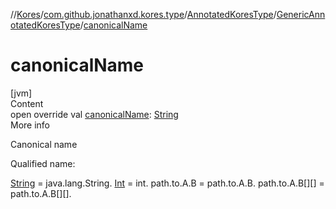 //[Kores](../../../index.md)/[com.github.jonathanxd.kores.type](../../index.md)/[AnnotatedKoresType](../index.md)/[GenericAnnotatedKoresType](index.md)/[canonicalName](canonical-name.md)



# canonicalName  
[jvm]  
Content  
open override val [canonicalName](canonical-name.md): [String](https://kotlinlang.org/api/latest/jvm/stdlib/kotlin/-string/index.html)  
More info  


Canonical name



Qualified name:



[String](https://kotlinlang.org/api/latest/jvm/stdlib/kotlin/-string/index.html) = java.lang.String. [Int](https://kotlinlang.org/api/latest/jvm/stdlib/kotlin/-int/index.html) = int. path.to.A.B = path.to.A.B. path.to.A.B[][] = path.to.A.B[][].

  



